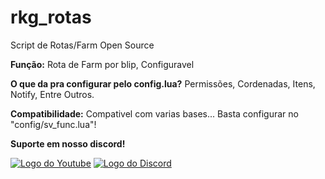 # rkg_rotas

Script de Rotas/Farm Open Source

**Função:** Rota de Farm por blip, Configuravel

**O que da pra configurar pelo config.lua?**
Permissões, Cordenadas, Itens, Notify, Entre Outros.

**Compatibilidade:** Compativel com varias bases... Basta configurar no "config/sv_func.lua"!

**Suporte em nosso discord!**

<a href="https://youtu.be/6-ys75FN2AE"><img  alt="Logo do Youtube" src="https://img.shields.io/badge/YouTube-FF0000?style=for-the-badge&logo=youtube&logoColor=white"></a>
<a href="https://dsc.gg/rkgstore"><img  alt="Logo do Discord" src="https://img.shields.io/badge/Discord-7289DA?style=for-the-badge&logo=discord&logoColor=white"></a>
